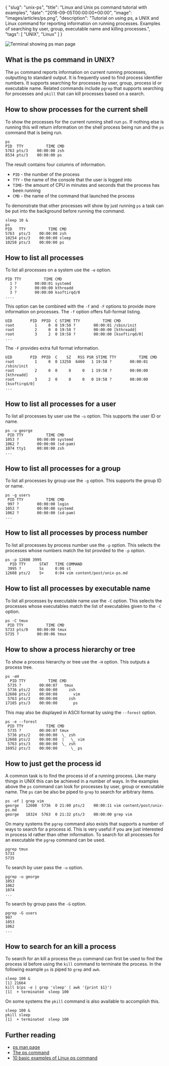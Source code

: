{
  "slug": "unix-ps",
  "title": "Linux and Unix ps command tutorial with examples",
  "date": "2016-09-05T00:00:00+00:00",
  "image": "images/articles/ps.png",
  "description": "Tutorial on using ps, a UNIX and Linux command for reporting information on running processes. Examples of searching by user, group, executable name and killing processes.",
  "tags": [
    "UNIX",
    "Linux"
  ]
}

![Terminal showing ps man page][2]

## What is the ps command in UNIX?

The `ps` command reports information on current running processes, outputting to standard output. It is frequently used to find process identifier numbers. It supports searching for processes by user, group, process id or executable name. Related commands include `pgrep` that supports searching for processes and `pkill` that can kill processes based on a search.

## How to show processes for the current shell

To show the processes for the current running shell run `ps`. If nothing else is running this will return information on the shell process being run and the `ps` command that is being run.
  
    ps
    PID  TTY          TIME CMD
    5763 pts/3    00:00:00 zsh
    8534 pts/3    00:00:00 ps

The result contains four columns of information. 

* `PID` - the number of the process
* `TTY` - the name of the console that the user is logged into
* `TIME`- the amount of CPU in minutes and seconds that the process has been running
* `CMD` - the name of the command that launched the process

To demonstrate that other processes will show by just running `ps` a task can be put into the background before running the command.

    sleep 10 &
    ps
    PID   TTY          TIME CMD
    5763  pts/3    00:00:00 zsh
    10254 pts/3    00:00:00 sleep
    10258 pts/3    00:00:00 ps

## How to list all processes 

To list all processes on a system use the `-e` option. 

    PID TTY          TIME CMD
      1 ?        00:00:01 systemd
      2 ?        00:00:00 kthreadd
      3 ?        00:00:00 ksoftirqd/0
    ....  

This option can be combined with the `-f` and `-F` options to provide more information on processes. The `-f` option offers full-format listing.

    UID        PID  PPID  C STIME TTY          TIME CMD
    root         1     0  0 19:58 ?        00:00:01 /sbin/init
    root         2     0  0 19:58 ?        00:00:00 [kthreadd]
    root         3     2  0 19:58 ?        00:00:00 [ksoftirqd/0]
    ...

The `-F` provides extra full format information.

    UID        PID  PPID  C    SZ   RSS PSR STIME TTY          TIME CMD
    root         1     0  0 13250  6460   1 19:58 ?        00:00:01 /sbin/init
    root         2     0  0     0     0   1 19:58 ?        00:00:00 [kthreadd]
    root         3     2  0     0     0   0 19:58 ?        00:00:00 [ksoftirqd/0]
    ...

## How to list all processes for a user

To list all processes by user use the `-u` option. This supports the user ID or name. 

    ps -u george
     PID TTY          TIME CMD
    1053 ?        00:00:00 systemd
    1062 ?        00:00:00 (sd-pam)
    1074 tty1     00:00:00 zsh
    ...

## How to list all processes for a group

To list all processes by group use the `-g` option. This supports the group ID or name. 

    ps -g users
     PID TTY          TIME CMD
     997 ?        00:00:00 login
    1053 ?        00:00:00 systemd
    1062 ?        00:00:00 (sd-pam)
    ...

## How to list all processes by process number

To list all processes by process number use the `-p` option. This selects the processes whose numbers match the list provided to the `-p` option.

    ps -p 12608 3995
      PID TTY      STAT   TIME COMMAND
     3995 ?        Ss     0:00 st
    12608 pts/2    S+     0:04 vim content/post/unix-ps.md


## How to list all processes by executable name 

To list all processes by executable name use the `-C` option. This selects the processes whose executables match the list of executables given to the `-C` option.

    ps -C tmux
     PID TTY          TIME CMD
    5733 pts/0    00:00:00 tmux
    5735 ?        00:00:06 tmux
 
## How to show a process hierarchy or tree

To show a process hierarchy or tree use the `-H` option. This outputs a process tree.

    ps -eH
      PID TTY          TIME CMD
     5735 ?        00:00:07   tmux
     5736 pts/2    00:00:00     zsh
    12608 pts/2    00:00:08       vim
     5763 pts/3    00:00:00     zsh
    17185 pts/3    00:00:00       ps

This may also be displayed in ASCII format by using the `--forest` option.

    ps -e --forest
     PID TTY          TIME CMD
     5735 ?        00:00:07 tmux
     5736 pts/2    00:00:00  \_ zsh
    12608 pts/2    00:00:08  |   \_ vim
     5763 pts/3    00:00:00  \_ zsh
    16952 pts/3    00:00:00      \_ ps

## How to just get the process id

A common task is to find the process id of a running process. Like many things in UNIX this can be achieved in a number of ways. In the examples above the `ps` command can look for processes by user, group or executable name. The `ps` can be also be piped to `grep` to search for arbitrary items.

    ps -ef | grep vim
    george   12608  5736  0 21:00 pts/2    00:00:11 vim content/post/unix-ps.md
    george   18324  5763  0 21:32 pts/3    00:00:00 grep vim

On many systems the `pgrep` command also exists that supports a number of ways to search for a process id. This is very useful if you are just interested in process id rather than other information. To search for all processes for an executable the `pgrep` command can be used.

    pgrep tmux
    5733
    5735

To search by user pass the `-u` option.

    pgrep -u george
    1053
    1062
    1074
    ...

To search by group pass the `-G` option.

    pgrep -G users
    997
    1053
    1062
    ...
  
## How to search for an kill a process

To search for an kill a process the `ps` command can first be used to find the process id before using the `kill` command to terminate the process. In the following example `ps` is piped to `grep` and `awk`.

    sleep 100 &
    [1] 21664
    kill $(ps -e | grep 'sleep' | awk '{print $1}')
    [1]  + terminated  sleep 100
  
On some systems the `pkill` command is also available to accomplish this.

    sleep 100 &
    pkill sleep
    [1]  + terminated  sleep 100

## Further reading 
* [ps man page][1]
* [The ps command][3]
* [10 basic examples of Linux ps command][4]

[1]: http://linux.die.net/man/1/ps
[2]: /images/articles/ps.png "Linux and Unix ps command"
[3]: http://www.linfo.org/ps.html
[4]: http://www.binarytides.com/linux-ps-command/
